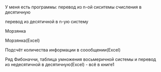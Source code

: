 У меня есть программы:
перевод из n-ой сиситемы счисления в десятичную


перевод из десятичной в n-ую систему


Морзянка


Морзянка(Excel)


Подсчёт количества информации в соообщении(Excel)


Ряд Фибоначчи, таблица умножения восьмеричной системы и перевод из недесятичной в десятичную(Excel) - всё в книге1




